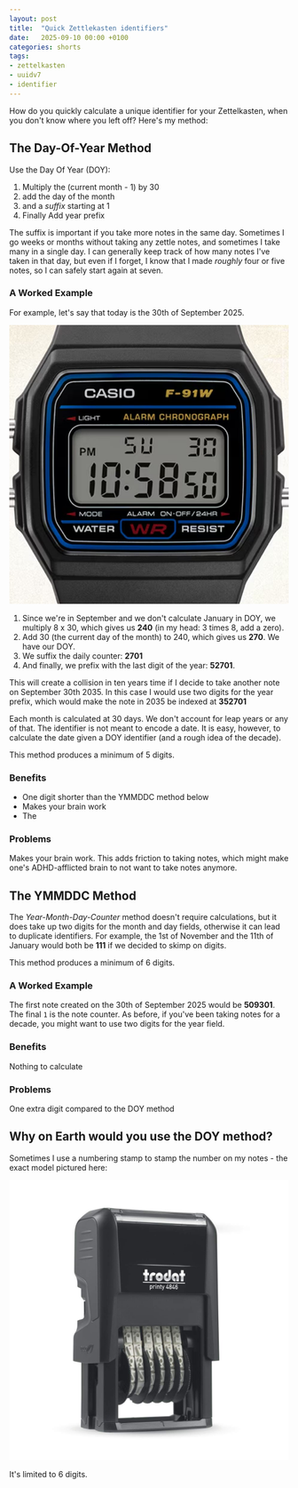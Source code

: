 ```yaml
---
layout: post
title:  "Quick Zettlekasten identifiers"
date:   2025-09-10 00:00 +0100
categories: shorts
tags:
- zettelkasten
- uuidv7
- identifier
---
```


How do you quickly calculate a unique identifier for your Zettelkasten, when you
don't know where you left off? Here's my method:

## The Day-Of-Year Method

Use the Day Of Year (DOY):
1. Multiply the (current month - 1) by 30
2. add the day of the month
3. and a _suffix_ starting at 1
4. Finally Add year prefix

The suffix is important if you take more notes in the same day. Sometimes I go
weeks or months without taking any zettle notes, and sometimes I take many in a
single day. I can generally keep track of how many notes I've taken in that day,
but even if I forget, I know that I made _roughly_ four or five notes, so I can
safely start again at seven.

### A Worked Example

For example, let's say that today is the 30th of September 2025.

![casio watchface showing 30th of the month](/assets/images/posts/casio-face.JPG)

1. Since we're in September and we don't calculate January in DOY, we multiply 
8 x 30, which gives us **240** (in my head: 3 times 8, add a zero).
2. Add 30 (the current day of the month) to 240, which gives us **270**. We have our DOY.
3. We suffix the daily counter: **2701**
4. And finally, we prefix with the last digit of the year: **52701**.

This will create a collision in ten years time if I decide to take another note
on September 30th 2035. In this case I would use two digits for the year prefix,
which would make the note in 2035 be indexed at **352701**

Each month is calculated at 30 days. We don't account for leap years or any of
that. The identifier is not meant to encode a date. It is easy, however, to
calculate the date given a DOY identifier (and a rough idea of the decade).

This method produces a minimum of 5 digits.

### Benefits

* One digit shorter than the YMMDDC method below
* Makes your brain work
* The 

### Problems

Makes your brain work. This adds friction to taking notes, which might make
one's ADHD-afflicted brain to not want to take notes anymore.


## The YMMDDC Method

The _Year-Month-Day-Counter_ method doesn't require calculations, but it does
take up two digits for the month and day fields, otherwise it can lead to
duplicate identifiers. For example, the 1st of November and the 11th of January
would both be **111** if we decided to skimp on digits.

This method produces a minimum of 6 digits.

### A Worked Example

The first note created on the 30th of September 2025 would be **509301**. The
final `1` is the note counter. As before, if you've been taking notes for a
decade, you might want to use two digits for the year field.

### Benefits

Nothing to calculate

### Problems

One extra digit compared to the DOY method

## Why on Earth would you use the DOY method?

Sometimes I use a numbering stamp to stamp the number on my notes - the exact
model pictured here:

![picture of a self-inking numbering stamp](/assets/images/posts/numbering-stamp.jpg)

It's limited to 6 digits.
